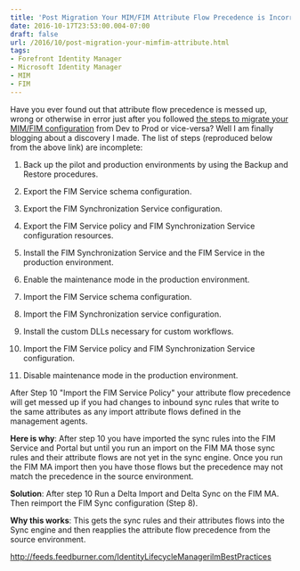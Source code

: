```yaml
---
title: 'Post Migration Your MIM/FIM Attribute Flow Precedence is Incorrect'
date: 2016-10-17T23:53:00.004-07:00
draft: false
url: /2016/10/post-migration-your-mimfim-attribute.html
tags: 
- Forefront Identity Manager
- Microsoft Identity Manager
- MIM
- FIM
---
```


Have you ever found out that attribute flow precedence is messed up, wrong or otherwise in error just after you followed [the steps to migrate your MIM/FIM configuration](https://technet.microsoft.com/en-us/library/ff400277(v=ws.10).aspx) from Dev to Prod or vice-versa? Well I am finally blogging about a discovery I made. The list of steps (reproduced below from the above link) are incomplete:  

1.  Back up the pilot and production environments by using the Backup and Restore procedures.  
    
2.  Export the FIM Service schema configuration.  
    
3.  Export the FIM Synchronization Service configuration.  
    
4.  Export the FIM Service policy and FIM Synchronization Service configuration resources.  
    
5.  Install the FIM Synchronization Service and the FIM Service in the production environment.  
    
6.  Enable the maintenance mode in the production environment.  
    
7.  Import the FIM Service schema configuration.  
    
8.  Import the FIM Synchronization service configuration.  
    
9.  Install the custom DLLs necessary for custom workflows.  
    
10.  Import the FIM Service policy and FIM Synchronization Service configuration.  
    
11.  Disable maintenance mode in the production environment.

After Step 10 "Import the FIM Service Policy" your attribute flow precedence will get messed up if you had changes to inbound sync rules that write to the same attributes as any import attribute flows defined in the management agents.  
  
**Here is why**: After step 10 you have imported the sync rules into the FIM Service and Portal but until you run an import on the FIM MA those sync rules and their attribute flows are not yet in the sync engine. Once you run the FIM MA import then you have those flows but the precedence may not match the precedence in the source environment.  
  
**Solution**: After step 10 Run a Delta Import and Delta Sync on the FIM MA. Then reimport the FIM Sync configuration (Step 8).  
  
**Why this works**: This gets the sync rules and their attributes flows into the Sync engine and then reapplies the attribute flow precedence from the source environment.

http://feeds.feedburner.com/IdentityLifecycleManagerilmBestPractices